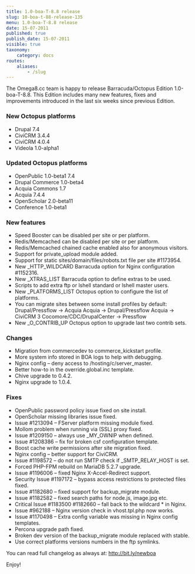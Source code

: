 ```yaml
---
title: 1.0-boa-T-8.8 release
slug: 10-boa-t-88-release-135
menu: 1.0-boa-T-8.8 release
date: 15-07-2011
published: true
publish_date: 15-07-2011
visible: true
taxonomy:
    category: docs
routes:
    aliases:
        - /slug
---
```


The Omega8.cc team is happy to release Barracuda/Octopus Edition 1.0-boa-T-8.8. This Edition includes many new features, fixes and improvements introduced in the last six weeks since previous Edition.

### New Octopus platforms

 * Drupal 7.4
 * CiviCRM 3.4.4
 * CiviCRM 4.0.4
 * Videola 1.0-alpha1

### Updated Octopus platforms

 * OpenPublic 1.0-beta1 7.4
 * Drupal Commerce 1.0-beta4
 * Acquia Commons 1.7
 * Acquia 7.4.4
 * OpenScholar 2.0-beta11
 * Conference 1.0-beta1

### New features

 * Speed Booster can be disabled per site or per platform.
 * Redis/Memcached can be disabled per site or per platform.
 * Redis/Memcached chained cache enabled also for anonymous visitors.
 * Support for private\_upload module added.
 * Support for static sites/domain/files/robots.txt file per site #1173954.
 * New \_HTTP\_WILDCARD Barracuda option for Nginx configuration #1152316.
 * New \_XTRAS\_LIST Barracuda option to define extras to be used.
 * Scripts to add extra ftp or lshell standard or lshell master users.
 * New \_PLATFORMS\_LIST Octopus option to configure the list of platforms.
 * You can migrate sites between some install profiles by default:
 Drupal/Pressflow -> Acquia
 Acquia -> Drupal/Pressflow
 Acquia -> CiviCRM 3
 Cocomore/CDC/DrupalCenter -> Pressflow
 * New \_O\_CONTRIB\_UP Octopus option to upgrade last two contrib sets.

### Changes

 * Migration from commercedev to commerce\_kickstart profile.
 * More system info stored in BOA logs to help with debugging.
 * Nginx config – deny access to /hosting/c/server\_master.
 * Better how-to in the override.global.inc template.
 * Chive upgrade to 0.4.2.
 * Nginx upgrade to 1.0.4.

### Fixes

 * OpenPublic password policy issue fixed on site install.
 * OpenScholar missing libraries issue fixed.
 * Issue #1213094 – FServer platform missing module fixed.
 * Mollom problem when running via (SSL) proxy fixed.
 * Issue #1209150 – always use \_MY\_OWNIP when defined.
 * Issue #1208386 – fix for broken csf configuration template.
 * Boost cache write permissions after site migration fixed.
 * Nginx config – better support for CiviCRM.
 * Issue #1198572 – do not run SMTP check if \_SMTP\_RELAY\_HOST is set.
 * Forced PHP-FPM rebuild on MariaDB 5.2.7 upgrade.
 * Issue #1196006 – fixed Nginx X-Accel-Redirect support.
 * Security Issue #1197172 – bypass access restrictions to protected files fixed.
 * Issue #1182680 – fixed support for backup\_migrate module.
 * Issue #1182582 – fixed search paths for node.js, image.jpg etc.
 * Critical Issue #1183500 #1182660 – fall back to the wildcard * in Nginx.
 * Issue #962188 – Nginx version check in vhost.tpl.php now works.
 * Issue #1170498 – Extra config variable was missing in Nginx config templates.
 * Percona upgrade path fixed.
 * Broken dev version of the backup\_migrate module replaced with stable.
 * Use correct platforms versions numbers in the ftp symlinks.

You can read full changelog as always at: http://bit.ly/newboa

Enjoy!
